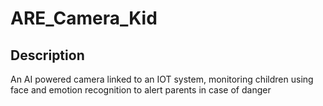 # ARE_Camera_Kid
## Description
An AI powered camera linked to an IOT system, monitoring children using face and emotion recognition
to alert parents in case of danger
